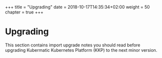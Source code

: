 +++
title = "Upgrading"
date =  2018-10-17T14:35:34+02:00
weight = 50
chapter = true
+++

# Upgrading

This section contains import upgrade notes you should read before upgrading Kubermatic Kubernetes Platform (KKP) to the next minor version.
